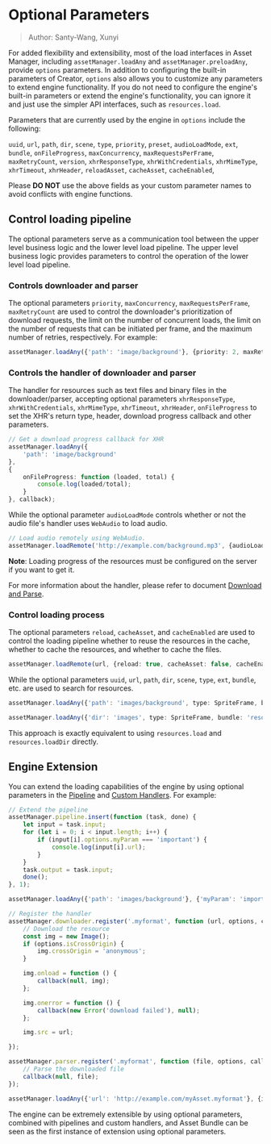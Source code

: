 # Optional Parameters

> Author: Santy-Wang, Xunyi

For added flexibility and extensibility, most of the load interfaces in Asset Manager, including `assetManager.loadAny` and `assetManager.preloadAny`, provide `options` parameters. In addition to configuring the built-in parameters of Creator, `options` also allows you to customize any parameters to extend engine functionality. If you do not need to configure the engine's built-in parameters or extend the engine's functionality, you can ignore it and just use the simpler API interfaces, such as `resources.load`.

Parameters that are currently used by the engine in `options` include the following:

`uuid`, `url`, `path`, `dir`, `scene`, `type`, `priority`, `preset`, `audioLoadMode`, `ext`,
`bundle`, `onFileProgress`, `maxConcurrency`, `maxRequestsPerFrame`, `maxRetryCount`, `version`, `xhrResponseType`,
`xhrWithCredentials`, `xhrMimeType`, `xhrTimeout`, `xhrHeader`, `reloadAsset`, `cacheAsset`, `cacheEnabled`,

Please **DO NOT** use the above fields as your custom parameter names to avoid conflicts with engine functions.

## Control loading pipeline

The optional parameters serve as a communication tool between the upper level business logic and the lower level load pipeline. The upper level business logic provides parameters to control the operation of the lower level load pipeline.

### Controls downloader and parser

The optional parameters `priority`, `maxConcurrency`, `maxRequestsPerFrame`, `maxRetryCount` are used to control the downloader's prioritization of download requests, the limit on the number of concurrent loads, the limit on the number of requests that can be initiated per frame, and the maximum number of retries, respectively. For example:

```typescript
assetManager.loadAny({'path': 'image/background'}, {priority: 2, maxRetryCount: 10}, callback);
```

### Controls the handler of downloader and parser

The handler for resources such as text files and binary files in the downloader/parser, accepting optional parameters `xhrResponseType`, `xhrWithCredentials`, `xhrMimeType`, `xhrTimeout`, `xhrHeader`, `onFileProgress` to set the XHR's return type, header, download progress callback and other parameters.

```typescript
// Get a download progress callback for XHR
assetManager.loadAny({
    'path': 'image/background'
},
{
    onFileProgress: function (loaded, total) {
        console.log(loaded/total);
    }
}, callback);
```

While the optional parameter `audioLoadMode` controls whether or not the audio file's handler uses `WebAudio` to load audio.

```typescript
// Load audio remotely using WebAudio.
assetManager.loadRemote('http://example.com/background.mp3', {audioLoadMode: AudioClip.LoadMode.WEB_AUDIO}, callback);
```

**Note**: Loading progress of the resources must be configured on the server if you want to get it.

For more information about the handler, please refer to document [Download and Parse](downloader-parser.md).

### Control loading process

The optional parameters `reload`, `cacheAsset`, and `cacheEnabled` are used to control the loading pipeline whether to reuse the resources in the cache, whether to cache the resources, and whether to cache the files.

```typescript
assetManager.loadRemote(url, {reload: true, cacheAsset: false, cacheEnabled: true}, (err, asset) => {});
```

While the optional parameters `uuid`, `url`, `path`, `dir`, `scene`, `type`, `ext`, `bundle`, etc. are used to search for resources.

```typescript
assetManager.loadAny({'path': 'images/background', type: SpriteFrame, bundle: 'resources'}, callback);

assetManager.loadAny({'dir': 'images', type: SpriteFrame, bundle: 'resources'}, callback);
```

This approach is exactly equivalent to using `resources.load` and `resources.loadDir` directly.

## Engine Extension

You can extend the loading capabilities of the engine by using optional parameters in the [Pipeline](pipeline-task.md) and [Custom Handlers](downloader-parser.md#custom-handlers). For example:

```typescript
// Extend the pipeline
assetManager.pipeline.insert(function (task, done) {
    let input = task.input;
    for (let i = 0; i < input.length; i++) {
        if (input[i].options.myParam === 'important') {
            console.log(input[i].url);
        }
    }
    task.output = task.input;
    done();
}, 1);

assetManager.loadAny({'path': 'images/background'}, {'myParam': 'important'}, callback);

// Register the handler
assetManager.downloader.register('.myformat', function (url, options, callback) {
    // Download the resource
    const img = new Image();
    if (options.isCrossOrigin) {
        img.crossOrigin = 'anonymous';
    }

    img.onload = function () {
        callback(null, img);
    };

    img.onerror = function () {
        callback(new Error('download failed'), null);
    };

    img.src = url;

});

assetManager.parser.register('.myformat', function (file, options, callback) {
    // Parse the downloaded file
    callback(null, file);
});

assetManager.loadAny({'url': 'http://example.com/myAsset.myformat'}, {isCrossOrigin: true}, callback);
```

The engine can be extremely extensible by using optional parameters, combined with pipelines and custom handlers, and Asset Bundle can be seen as the first instance of extension using optional parameters.

